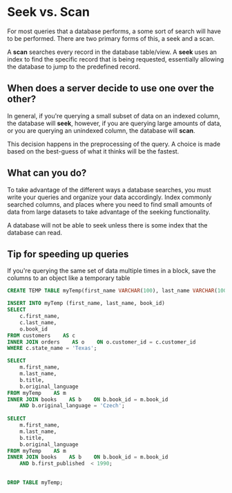 # Seek vs. Scan

For most queries that a database performs, a some sort of search will have to be performed. There are two primary forms of this, a seek and a scan.

A **scan** searches every record in the database table/view. A **seek** uses an index to find the specific record that is being requested, essentially allowing the database to jump to the predefined record.

## When does a server decide to use one over the other?

In general, if you're querying a small subset of data on an indexed column, the database will **seek**, however, if you are querying large amounts of data, or you are querying an unindexed column, the database will **scan**.

This decision happens in the preprocessing of the query. A choice is made based on the best-guess of what it thinks will be the fastest.

## What can you do?

To take advantage of the different ways a database searches, you must write your queries and organize your data accordingly. Index commonly searched columns, and places where you need to find small amounts of data from large datasets to take advantage of the seeking functionality.

A database will not be able to seek unless there is some index that the database can read.

## Tip for speeding up queries

If you're querying the same set of data multiple times in a block, save the columns to an object like a temporary table

```sql
CREATE TEMP TABLE myTemp(first_name VARCHAR(100), last_name VARCHAR(100), book_id INTEGER);

INSERT INTO myTemp (first_name, last_name, book_id)
SELECT
    c.first_name,
    c.last_name,
    o.book_id
FROM customers    AS c
INNER JOIN orders    AS o    ON o.customer_id = c.customer_id
WHERE c.state_name = 'Texas';

SELECT
    m.first_name,
    m.last_name,
    b.title,
    b.original_language
FROM myTemp    AS m
INNER JOIN books    AS b    ON b.book_id = m.book_id
    AND b.original_language = 'Czech';
    
SELECT
    m.first_name,
    m.last_name,
    b.title,
    b.original_language
FROM myTemp    AS m
INNER JOIN books    AS b    ON b.book_id = m.book_id
    AND b.first_published  < 1990;

        
DROP TABLE myTemp;
```

